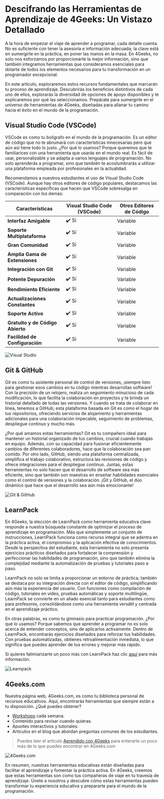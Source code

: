 # Descifrando las Herramientas de Aprendizaje de 4Geeks: Un Vistazo Detallado

A la hora de empezar el viaje de aprender a programar, cada detalle cuenta. No es suficiente con tener la asesoría e información adecuada; la clave está en sumergirte en la práctica, en poner las manos en la masa. En 4Geeks, no solo nos esforzamos por proporcionarte la mejor información, sino que también integramos herramientas que consideramos esenciales para dotarte de todos los elementos necesarios para tu transformación en un programador excepcional.

En este artículo, exploraremos estos recursos fundamentales que marcarán tu proceso de aprendizaje. Descubrirás los beneficios distintivos de cada uno de ellos, explorarás la diversidad de opciones de apoyo disponibles y te explicaremos por qué las seleccionamos. Prepárate para sumergirte en el universo de herramientas de 4Geeks, diseñadas para allanar tu camino hacia el éxito en el mundo de la programación.

## Visual Studio Code (VSCode)

VSCode es como tu bolígrafo en el mundo de la programación. Es un editor de código que no te abrumará con características innecesarias pero que aún así tiene todo lo justo. ¿Por qué lo usamos? Porque queremos que te familiarices con una herramienta que usarás en el mundo real. Es fácil de usar, personalizable y se adapta a varios lenguajes de programación. No solo aprenderás a programar, sino que también te acostumbrarás a utilizar una plataforma empleada por profesionales en la actualidad.

Recomendamos a nuestros estudiantes el uso de Visual Studio Code (VSCode). Aunque hay otros editores de código populares, destacamos las características específicas que hacen que VSCode sobresalga en comparación con los demás:

| Características            | Visual Studio Code (VSCode)     | Otros Editores de Código       |
|---------------------------|-------------------------------|---------------------------------|
| **Interfaz Amigable**     | ✔️ Sí                          | Variable                        |
| **Soporte Multiplataforma**| ✔️ Sí                          | Variable                        |
| **Gran Comunidad**         | ✔️ Sí                          | Variable                        |
| **Amplia Gama de Extensiones**| ✔️ Sí                      | Variable                        |
| **Integración con Git**    | ✔️ Sí                          | Variable                        |
| **Potente Depuración**      | ✔️ Sí                          | Variable                        |
| **Rendimiento Eficiente**  | ✔️ Sí                          | Variable                        |
| **Actualizaciones Constantes**| ✔️ Sí                       | Variable                        |
| **Soporte Activo**         | ✔️ Sí                          | Variable                        |
| **Gratuito y de Código Abierto**| ✔️ Sí                      | Variable                        |
| **Facilidad de Configuración**| ✔️ Sí                      | Variable                        |

![Visual Studio](https://breathecode.herokuapp.com/v1/media/file/visual-studio-png?raw=true)

## Git & GitHub

Git es como tu asistente personal de control de versiones, ¡siempre listo para gestionar esos cambios en tu código mientras desarrollas software! Con la precisión de un relojero, realiza un seguimiento minucioso de cada modificación, lo que facilita la colaboración en proyectos y te brinda un historial detallado de todas las versiones. Y cuando se trata de colaborar en línea, tenemos a GitHub; esta plataforma basada en Git es como el hogar de tus repositorios, ofreciendo servicios de alojamiento y herramientas adicionales para una colaboración impecable, seguimiento de problemas, despliegue continuo y mucho más.

¿Por qué amamos estas herramientas? Git es tu compañero ideal para mantener un historial organizado de tus cambios, crucial cuando trabajas en equipo. Además, con su capacidad para fusionar eficientemente cambios de diferentes colaboradores, hace que la colaboración sea pan comido. Por otro lado, GitHub, siendo una plataforma centralizada, simplifica el trabajo colaborativo, estructura las revisiones de código y ofrece integraciones para el despliegue continuo. Juntas, estas herramientas no solo hacen que el desarrollo de software sea más eficiente, sino que también son maestras en enseñar habilidades esenciales como el control de versiones y la colaboración. ¡Git y GitHub, el dúo dinámico que hace que el desarrollo sea aún más emocionante!

![Git & GitHub](https://breathecode.herokuapp.com/v1/media/file/github-png?raw=true)

## LearnPack

En 4Geeks, la elección de LearnPack como herramienta educativa clave responde a nuestra búsqueda constante de optimizar el proceso de aprendizaje en programación. Más que simplemente un conjunto de instrucciones, LearnPack funciona como recurso integral que se adentra en la práctica activa, el compromiso y la aplicación efectiva de conocimientos. Desde la perspectiva del estudiante, esta herramienta no solo presenta ejercicios prácticos diseñados para fortalecer la comprensión y perfeccionar las habilidades de programación, sino que también elimina la complejidad mediante la automatización de pruebas y tutoriales paso a paso.

LearnPack no solo se limita a proporcionar un entorno de práctica; también se destaca por su integración directa con el editor de código, simplificando aún más la experiencia del usuario. Con funciones como compilación de código, tutoriales en vídeo, pruebas automáticas y soporte multilingüe, LearnPack se convierte en un aliado esencial tanto para estudiantes como para profesores, consolidándose como una herramienta versátil y centrada en el aprendizaje práctico.

En otras palabras, es como tu gimnasio para practicar programación. ¿Por qué lo usamos? Porque sabemos que aprender a programar no es solo acerca de entender conceptos, sino de aplicarlos activamente. Dentro de LearnPack, encontrarás ejercicios diseñados para reforzar tus habilidades. Con pruebas automatizadas, obtienes retroalimentación inmediata, lo que significa que puedes aprender de tus errores y mejorar más rápido.

Si quieres falimiarizarte un poco más con LearnPack haz clic [aquí](https://4geeks.com/es/docs/knowledge-base-4geeks/que-es-learnpack) para más información.

![Learnpack](https://breathecode.herokuapp.com/v1/media/file/learnpack-jpg?raw=true)

## 4Geeks.com

Nuestra página web, 4Geeks.com, es como tu biblioteca personal de recursos educativos. Aquí, encontrarás herramientas que siempre están a tu disposición. ¿Qué puedes obtener?

- [Workshops](https://4geeks.com/es/docs/knowledge-base-4geeks/participando-en-workshops) cada semana.
- Contenido para revisar cuando quieras.
- Apuntes interactivos y tutoriales.
- Artículos en el blog que abordan preguntas comunes de los estudiantes.

> Puedes leer el artículo [Aprendido con 4Geeks](https://4geeks.com/es/docs/knowledge-base-4geeks/aprendiendo-con-4geeks) para enterarte un poco más de lo que puedes encontrar en 4Geeks.com

![4Geeks.com](https://breathecode.herokuapp.com/v1/media/file/4geekss-png?raw=true)

En resumen, nuestras herramientas educativas están diseñadas para facilitar el aprendizaje y fomentar la práctica activa. En 4Geeks, creemos que estas herramientas son como tus compañeras de viaje en tu travesía de aprendizaje. Únete a nosotros y descubre cómo estas herramientas pueden transformar tu experiencia educativa y prepararte para el mundo de la programación.

